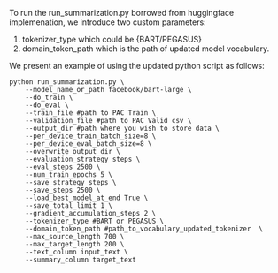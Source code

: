 To run the run_summarization.py borrowed from huggingface implemenation, we introduce two custom parameters:
  1. tokenizer_type which could be {BART/PEGASUS}
  2. domain_token_path which is the path of updated model vocabulary.

We present an example of using the updated python  script as follows:
```
python run_summarization.py \
    --model_name_or_path facebook/bart-large \
    --do_train \
    --do_eval \
    --train_file #path to PAC Train \
    --validation_file #path to PAC Valid csv \
    --output_dir #path where you wish to store data \
    --per_device_train_batch_size=8 \
    --per_device_eval_batch_size=8 \
    --overwrite_output_dir \
    --evaluation_strategy steps \
    --eval_steps 2500 \
    --num_train_epochs 5 \
    --save_strategy steps \
    --save_steps 2500 \
    --load_best_model_at_end True \
    --save_total_limit 1 \
    --gradient_accumulation_steps 2 \
    --tokenizer_type #BART or PEGASUS \
    --domain_token_path #path_to_vocabulary_updated_tokenizer  \
    --max_source_length 700 \
    --max_target_length 200 \
    --text_column input_text \
    --summary_column target_text

```
